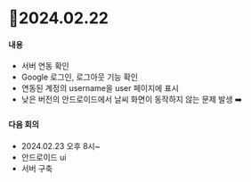 # 📄2024.02.22

#### 내용
- 서버 연동 확인
- Google 로그인, 로그아웃 기능 확인
- 연동된 계정의 username을 user 페이지에 표시
- 낮은 버전의 안드로이드에서 날씨 화면이 동작하지 않는 문제 발생 ➡️ 


#### 다음 회의
- 2024.02.23 오후 8시~
- 안드로이드 ui
- 서버 구축
